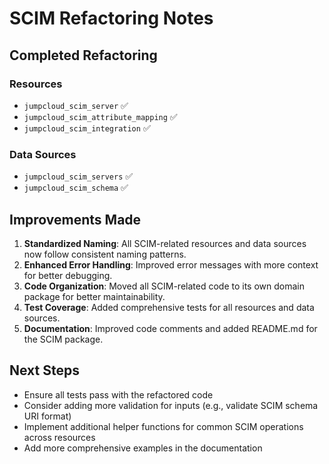 # SCIM Refactoring Notes

## Completed Refactoring

### Resources
- `jumpcloud_scim_server` ✅
- `jumpcloud_scim_attribute_mapping` ✅
- `jumpcloud_scim_integration` ✅

### Data Sources
- `jumpcloud_scim_servers` ✅
- `jumpcloud_scim_schema` ✅

## Improvements Made
1. **Standardized Naming**: All SCIM-related resources and data sources now follow consistent naming patterns.
2. **Enhanced Error Handling**: Improved error messages with more context for better debugging.
3. **Code Organization**: Moved all SCIM-related code to its own domain package for better maintainability.
4. **Test Coverage**: Added comprehensive tests for all resources and data sources.
5. **Documentation**: Improved code comments and added README.md for the SCIM package.

## Next Steps
- Ensure all tests pass with the refactored code
- Consider adding more validation for inputs (e.g., validate SCIM schema URI format)
- Implement additional helper functions for common SCIM operations across resources
- Add more comprehensive examples in the documentation 